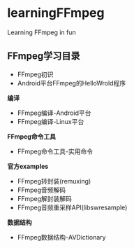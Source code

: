 # learningFFmpeg
Learning FFmpeg in fun

## FFmpeg学习目录
- FFmpeg初识
- Android平台FFmpeg的HelloWrold程序

**编译**
- FFmpeg编译-Android平台
- FFmpeg编译-Linux平台

**FFmpeg命令工具**
- FFmpeg命令工具-实用命令

**官方examples**
- FFmpeg转封装(remuxing)
- FFmpeg音频解码
- FFmpeg解封装解码
- FFmpeg音频重采样API(libswresample)

**数据结构**
- FFmpeg数据结构-AVDictionary
